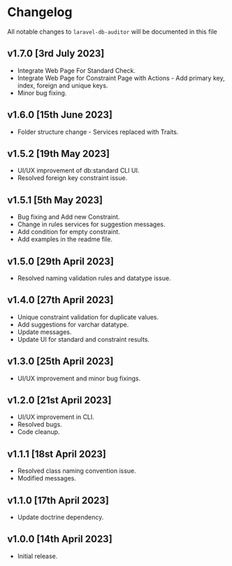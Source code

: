 # Changelog

All notable changes to `laravel-db-auditor` will be documented in this file

## v1.7.0 [3rd July 2023]
- Integrate Web Page For Standard Check.
- Integrate Web Page for Constraint Page with Actions - Add primary key, index, foreign and unique keys.
- Minor bug fixing.

## v1.6.0 [15th June 2023]
- Folder structure change - Services replaced with Traits.

## v1.5.2 [19th May 2023]
- UI/UX improvement of db:standard CLI UI.
- Resolved foreign key constraint issue.

## v1.5.1 [5th May 2023]
- Bug fixing and Add new Constraint.
- Change in rules services for suggestion messages.
- Add condition for empty constraint.
- Add examples in the readme file.


## v1.5.0 [29th April 2023]
- Resolved naming validation rules and datatype issue.

## v1.4.0 [27th April 2023]

- Unique constraint validation for duplicate values.
- Add suggestions for varchar datatype.
- Update messages.
- Update UI for standard and constraint results.

## v1.3.0 [25th April 2023]

- UI/UX improvement and minor bug fixings.

## v1.2.0 [21st April 2023]

- UI/UX improvement in CLI.
- Resolved bugs.
- Code cleanup.

## v1.1.1 [18st April 2023]

- Resolved class naming convention issue.
- Modified messages.

##  v1.1.0 [17th April 2023]

- Update doctrine dependency.

## v1.0.0 [14th April 2023]

- Initial release.
